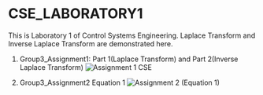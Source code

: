 # CSE_LABORATORY1
This is Laboratory 1 of Control Systems Engineering. Laplace Transform and Inverse Laplace Transform are demonstrated here.

1. Group3_Assignment1: Part 1(Laplace Transform) and Part 2(Inverse Laplace Transform)
![Assignment 1 CSE](https://github.com/KanFudz/CSE_LABORATORY1/assets/157684612/df48e550-6be0-4243-b33a-7d8741215a36)

2. Group3_Assignment2
Equation 1
![Assignment 2 (Equation 1)](https://github.com/KanFudz/CSE_LABORATORY1/assets/157684612/920c1887-8130-42e3-8bc4-93d8fe04ed9a)
